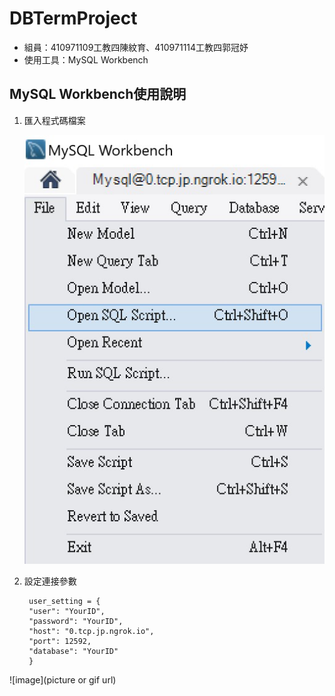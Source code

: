 # DBTermProject
* 組員：410971109工教四陳紋育、410971114工教四郭冠妤
* 使用工具：MySQL Workbench

## MySQL Workbench使用說明
1. 匯入程式碼檔案


   ![image](https://github.com/Winnyyyy/DBTermProject/blob/main/messageImage_1718900231901.jpg)
2. 設定連接參數
   ```
    user_setting = {
    "user": "YourID",
    "password": "YourID",
    "host": "0.tcp.jp.ngrok.io",
    "port": 12592,
    "database": "YourID"
    }
   ```
![image](picture or gif url)
